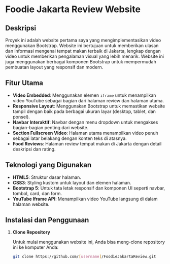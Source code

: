 # Foodie Jakarta Review Website

## Deskripsi

Proyek ini adalah website pertama saya yang mengimplementasikan video menggunakan Bootstrap. Website ini bertujuan untuk memberikan ulasan dan informasi mengenai tempat makan terbaik di Jakarta, lengkap dengan video untuk memberikan pengalaman visual yang lebih menarik. Website ini juga menggunakan berbagai komponen Bootstrap untuk mempermudah pembuatan layout yang responsif dan modern.

## Fitur Utama

- **Video Embedded**: Menggunakan elemen `iframe` untuk menampilkan video YouTube sebagai bagian dari halaman review dan halaman utama.
- **Responsive Layout**: Menggunakan Bootstrap untuk memastikan website tampil dengan baik pada berbagai ukuran layar (desktop, tablet, dan ponsel).
- **Navbar Interaktif**: Navbar dengan menu dropdown untuk mengakses bagian-bagian penting dari website.
- **Section Fullscreen Video**: Halaman utama menampilkan video penuh sebagai latar belakang dengan konten teks di atasnya.
- **Food Reviews**: Halaman review tempat makan di Jakarta dengan detail deskripsi dan rating.

## Teknologi yang Digunakan

- **HTML5**: Struktur dasar halaman.
- **CSS3**: Styling kustom untuk layout dan elemen halaman.
- **Bootstrap 5**: Untuk tata letak responsif dan komponen UI seperti navbar, tombol, card, dan form.
- **YouTube Iframe API**: Menampilkan video YouTube langsung di dalam halaman website.
  
## Instalasi dan Penggunaan

1. **Clone Repository**
   
   Untuk mulai menggunakan website ini, Anda bisa meng-clone repository ini ke komputer Anda:

   ```bash
   git clone https://github.com/[username]/FoodieJakartaReview.git
